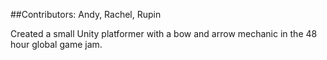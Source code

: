 ##Contributors:
Andy, Rachel, Rupin

Created a small Unity platformer with a bow and arrow mechanic in the 48 hour global game jam.
